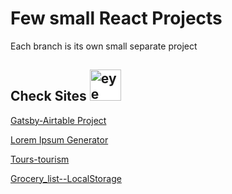 # Few small React Projects 
Each branch is its own small separate project

## Check Sites <img src="https://www.northfultoneyecenter.com/wp-content/uploads/2019/07/Moving-eye-icon3.gif" alt="eye icon" width="50" style="background:white"/>



[Gatsby-Airtable Project](https://gatsby-airtable-design-project.netlify.app/)

[Lorem Ipsum Generator](https://generate-lorem.tenzin.eu/)

[Tours-tourism](https://tenzind12.github.io/Tours-react/)

[Grocery_list--LocalStorage](https://todo.tenzin.eu/)

